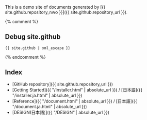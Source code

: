 This is a demo site of documents generated by [{{ site.github.repository_nwo }}]({{ site.github.repository_url }}).

{% comment %}
## Debug site.github
<div class="code">
    <pre class="hljs"><code class="language-json">{{ site.github | xml_escape }}</code></pre>
</div>
{% endcomment %}

## Index

- [GitHub repository]({{ site.github.repository_url }})
- [Getting Started]({{ "/installer.html" | absolute_url }}) / [日本語]({{ "/installer.ja.html" | absolute_url }})
- [Reference]({{ "/document.html" | absolute_url }}) / [日本語]({{ "/document.ja.html" | absolute_url }})
- [DESIGN(日本語)]({{ "/DESIGN" | absolute_url }})